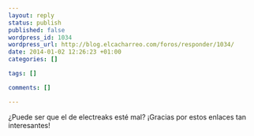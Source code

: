 ```yaml
--- 
layout: reply
status: publish
published: false
wordpress_id: 1034
wordpress_url: http://blog.elcacharreo.com/foros/responder/1034/
date: 2014-01-02 12:26:23 +01:00
categories: []

tags: []

comments: []

---
```

¿Puede ser que el de electreaks esté mal?
¡Gracias por estos enlaces tan interesantes!
